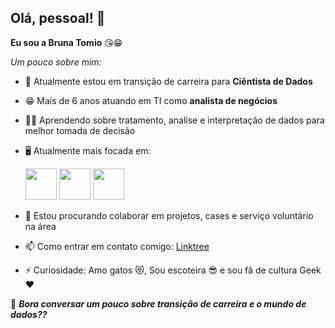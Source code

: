 ## Olá, pessoal! 👋

**Eu sou a Bruna Tomio** 😘😁


_Um pouco sobre mim:_

- 🌱 Atualmente estou em transição de carreira para **Ciêntista de Dados**
- 😁 Mais de 6 anos atuando em TI como **analista de negócios**
- 👨‍🎓 Aprendendo sobre tratamento, analíse e interpretação de dados para melhor tomada de decisão
- 🖥️ Atualmente mais focada em:
  
    <img width="50" height="50" src="https://cdn.jsdelivr.net/gh/devicons/devicon@latest/icons/mysql/mysql-original-wordmark.svg" />
    <img width="50" height="50" src="https://cdn.jsdelivr.net/gh/devicons/devicon@latest/icons/python/python-original-wordmark.svg" />
    <img width="50" height="50" src="https://github.com/user-attachments/assets/fa744d23-c94d-4ef9-92ef-19514e522ef8" />

  

- 👯 Estou procurando colaborar em projetos, cases e serviço voluntário na área
- 📫 Como entrar em contato comigo: [Linktree](https://linktr.ee/btomio)


  
- ⚡ Curiosidade:
       Amo gatos 😻, Sou escoteira 😎 e sou fã de cultura Geek ❤️

 💬 _**Bora conversar um pouco sobre transição de carreira e o mundo de dados??**_

